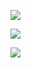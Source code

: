 

![](https://github-readme-stats.vercel.app/api?username=spencer741&count_private=true&show_icons=true&theme=light)

![](https://github-readme-stats.vercel.app/api/wakatime?username=spencer741)

![](https://page-views.glitch.me/badge?page_id=spencer741.spencer741)








